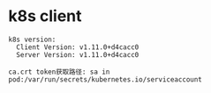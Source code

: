 # k8s client

```
k8s version:
  Client Version: v1.11.0+d4cacc0
  Server Version: v1.11.0+d4cacc0

```
```
ca.crt token获取路径: sa in pod:/var/run/secrets/kubernetes.io/serviceaccount
```
